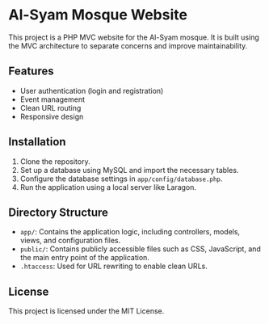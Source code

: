 # Al-Syam Mosque Website

This project is a PHP MVC website for the Al-Syam mosque. It is built using the MVC architecture to separate concerns and improve maintainability.

## Features

- User authentication (login and registration)
- Event management
- Clean URL routing
- Responsive design

## Installation

1. Clone the repository.
2. Set up a database using MySQL and import the necessary tables.
3. Configure the database settings in `app/config/database.php`.
4. Run the application using a local server like Laragon.

## Directory Structure

- `app/`: Contains the application logic, including controllers, models, views, and configuration files.
- `public/`: Contains publicly accessible files such as CSS, JavaScript, and the main entry point of the application.
- `.htaccess`: Used for URL rewriting to enable clean URLs.

## License

This project is licensed under the MIT License.